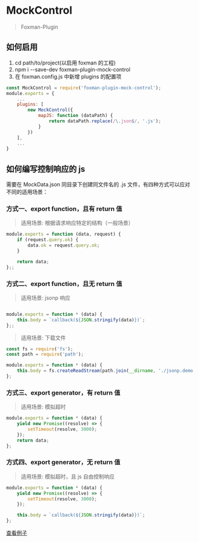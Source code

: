 # MockControl
> Foxman-Plugin

## 如何启用
1. cd path/to/project(以启用 foxman 的工程)
2. npm i --save-dev foxman-plugin-mock-control
3. 在 foxman.config.js 中新增 plugins 的配置项

```javascript
const MockControl = require('foxman-plugin-mock-control');
module.exports = {
    ...
    plugins: [
        new MockControl({
            mapJS: function (dataPath) {
                return dataPath.replace(/\.json$/, '.js');
            }
        })
    ],
    ...
}
```

## 如何编写控制响应的 js
需要在 MockData.json 同目录下创建同文件名的 .js 文件，有四种方式可以应对不同的适用场景：

### 方式一、export function，且有 return 值
> 适用场景: 根据请求响应特定的结构（一般场景）
```javascript
module.exports = function (data, request) {
    if (request.query.ok) {
        data.ok = request.query.ok;
    }

    return data;
};;
```

### 方式二、export function，且无 return 值 
> 适用场景: jsonp 响应
```javascript

module.exports = function * (data) {
    this.body = `callback(${JSON.stringify(data)})`;
};;
```

> 适用场景: 下载文件
```javascript
const fs = require('fs');
const path = require('path');

module.exports = function * (data) {
    this.body = fs.createReadStream(path.join(__dirname, './jsonp.demo.js'));
};
```

### 方式三、export generator，有 return 值
> 适用场景: 模拟超时
```javascript
module.exports = function * (data) {
    yield new Promise((resolve) => {
        setTimeout(resolve, 3000);
    });
    return data;
};
```

### 方式四、export generator，无 return 值
> 适用场景: 模拟超时，且 js 自由控制响应
```javascript
module.exports = function * (data) {
    yield new Promise((resolve) => {
        setTimeout(resolve, 3000);
    });

    this.body = `callback(${JSON.stringify(data)})`;
};
```

[查看例子](./example/)